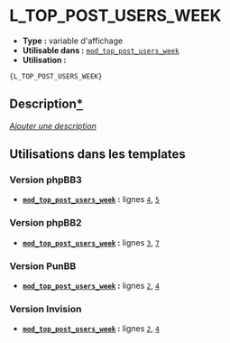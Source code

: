 # L_TOP_POST_USERS_WEEK
* __Type :__ variable d'affichage
* __Utilisable dans :__ [`mod_top_post_users_week`](../tpl/mod_top_post_users_week.md#readme)
* __Utilisation :__

```smarty
{L_TOP_POST_USERS_WEEK}
```

## Description[*](https://fa-tvars.appspot.com/var/L_TOP_POST_USERS_WEEK)
[*Ajouter une description*](https://fa-tvars.appspot.com/var/L_TOP_POST_USERS_WEEK)

## Utilisations dans les templates

### Version phpBB3
* __[`mod_top_post_users_week`](../tpl/mod_top_post_users_week.md#readme) :__ lignes [`4`](../src/prosilver/mod_top_post_users_week.tpl#L4), [`5`](../src/prosilver/mod_top_post_users_week.tpl#L5)

### Version phpBB2
* __[`mod_top_post_users_week`](../tpl/mod_top_post_users_week.md#readme) :__ lignes [`3`](../src/subsilver/mod_top_post_users_week.tpl#L3), [`7`](../src/subsilver/mod_top_post_users_week.tpl#L7)

### Version PunBB
* __[`mod_top_post_users_week`](../tpl/mod_top_post_users_week.md#readme) :__ lignes [`2`](../src/punbb/mod_top_post_users_week.tpl#L2), [`4`](../src/punbb/mod_top_post_users_week.tpl#L4)

### Version Invision
* __[`mod_top_post_users_week`](../tpl/mod_top_post_users_week.md#readme) :__ lignes [`2`](../src/invision/mod_top_post_users_week.tpl#L2), [`4`](../src/invision/mod_top_post_users_week.tpl#L4)

